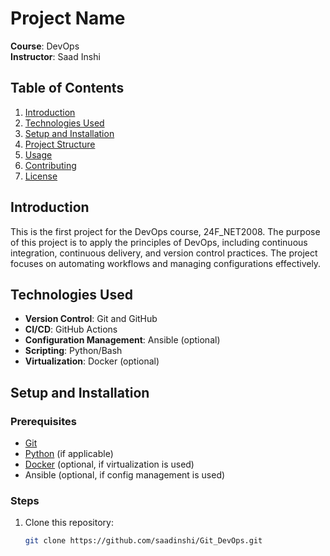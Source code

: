 # Project Name

**Course**: DevOps  
**Instructor**: Saad Inshi

## Table of Contents
1. [Introduction](#introduction)
2. [Technologies Used](#technologies-used)
3. [Setup and Installation](#setup-and-installation)
4. [Project Structure](#project-structure)
5. [Usage](#usage)
6. [Contributing](#contributing)
7. [License](#license)

## Introduction
This is the first project for the DevOps course, 24F_NET2008. The purpose of this project is to apply the principles of DevOps, including continuous integration, continuous delivery, and version control practices. The project focuses on automating workflows and managing configurations effectively.

## Technologies Used
- **Version Control**: Git and GitHub
- **CI/CD**: GitHub Actions
- **Configuration Management**: Ansible (optional)
- **Scripting**: Python/Bash
- **Virtualization**: Docker (optional)

## Setup and Installation

### Prerequisites
- [Git](https://git-scm.com/)
- [Python](https://www.python.org/) (if applicable)
- [Docker](https://www.docker.com/) (optional, if virtualization is used)
- Ansible (optional, if config management is used)

### Steps
1. Clone this repository:
   ```bash
   git clone https://github.com/saadinshi/Git_DevOps.git
